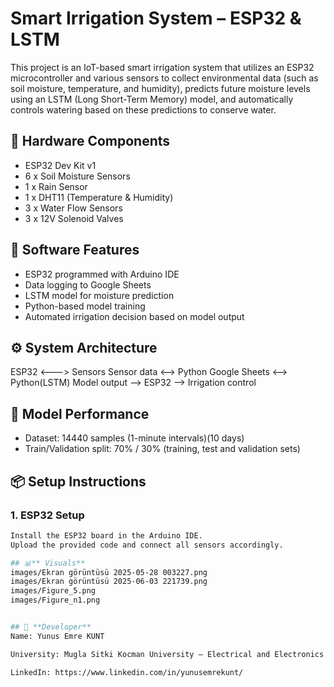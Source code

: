 # Smart Irrigation System – ESP32 & LSTM

This project is an IoT-based smart irrigation system that utilizes an ESP32 microcontroller and various sensors to collect environmental data (such as soil moisture, temperature, and humidity), predicts future moisture levels using an LSTM (Long Short-Term Memory) model, and automatically controls watering based on these predictions to conserve water.

## 🔧 Hardware Components

- ESP32 Dev Kit v1
- 6 x Soil Moisture Sensors
- 1 x Rain Sensor
- 1 x DHT11 (Temperature & Humidity)
- 3 x Water Flow Sensors
- 3 x 12V Solenoid Valves

## 🧠 Software Features

- ESP32 programmed with Arduino IDE
- Data logging to Google Sheets
- LSTM model for moisture prediction
- Python-based model training
- Automated irrigation decision based on model output

## ⚙️ System Architecture

ESP32 <---> Sensors
Sensor data <--> Python 
Google Sheets <--> Python(LSTM)
Model output --> ESP32 --> Irrigation control


## 🧪 Model Performance

- Dataset: 14440 samples (1-minute intervals)(10 days)
- Train/Validation split: 70% / 30% (training, test and validation sets)


## 📦 Setup Instructions

### 1. ESP32 Setup

```bash
Install the ESP32 board in the Arduino IDE.
Upload the provided code and connect all sensors accordingly.

## 📊** Visuals**
images/Ekran görüntüsü 2025-05-28 003227.png
images/Ekran görüntüsü 2025-06-03 221739.png
images/Figure_5.png
images/Figure_n1.png


## 👤 **Developer**
Name: Yunus Emre KUNT

University: Mugla Sitki Kocman University – Electrical and Electronics Engineering

LinkedIn: https://www.linkedin.com/in/yunusemrekunt/
